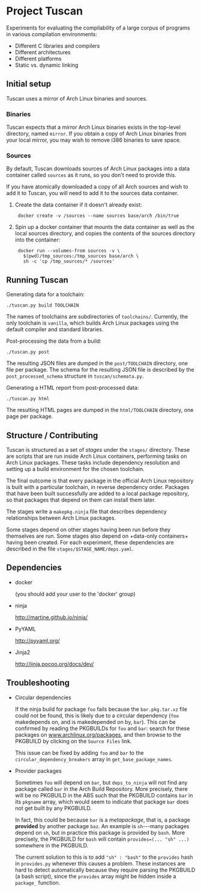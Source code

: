 Project Tuscan
==============

Experiments for evaluating the compilability of a large corpus of
programs in various compilation environments:

* Different C libraries and compilers
* Different architectures
* Different platforms
* Static vs. dynamic linking


Initial setup
-------------

Tuscan uses a mirror of Arch Linux binaries and sources.

### Binaries

Tuscan expects that a mirror Arch Linux binaries exists in the top-level
directory, named `mirror`. If you obtain a copy of Arch Linux binaries
from your local mirror, you may wish to remove i386 binaries to save
space.

### Sources

By default, Tuscan downloads sources of Arch Linux packages into a data
container called `sources` as it runs, so you don't need to provide
this.

If you have atomically downloaded a copy of all Arch sources and wish to
add it to Tuscan, you will need to add it to the sources data container.

1. Create the data container if it doesn't already exist:

        docker create -v /sources --name sources base/arch /bin/true

1. Spin up a docker container that mounts the data container as well as
   the local sources directory, and copies the contents of the sources
   directory into the container:

        docker run --volumes-from sources -v \
          $(pwd)/tmp_sources:/tmp_sources base/arch \
          sh -c 'cp /tmp_sources/* /sources'



Running Tuscan
--------------

Generating data for a toolchain:

    ./tuscan.py build TOOLCHAIN

The names of toolchains are subdirectories of `toolchains/`. Currently,
the only toolchain is `vanilla`, which builds Arch Linux packages using
the default compiler and standard libraries.

Post-processing the data from a build:

    ./tuscan.py post

The resulting JSON files are dumped in the `post/TOOLCHAIN` directory,
one file per package. The schema for the resulting JSON file is
described by the `post_processed_schema` structure in
`tuscan/schemata.py`.

Generating a HTML report from post-processed data:

    ./tuscan.py html

The resulting HTML pages are dumped in the `html/TOOLCHAIN` directory,
one page per package.


Structure / Contributing
------------------------

Tuscan is structured as a set of *stages* under the `stages/` directory.
These are scripts that are run inside Arch Linux containers, performing
tasks on Arch Linux packages. These tasks include dependency resolution
and setting up a build environment for the chosen toolchain.

The final outcome is that every package in the official Arch Linux
repository is built with a particular toolchain, in reverse dependency
order. Packages that have been built successfully are added to a local
package repository, so that packages that depend on them can install
them later.

The stages write a `makepkg.ninja` file that describes dependency
relationships between Arch Linux packages.

Some stages depend on other stages having been run before they
themselves are run. Some stages also depend on +data-only containers+
having been created. For each experiment, these dependencies are
described in the file `stages/$STAGE_NAME/deps.yaml`.


Dependencies
------------

*   docker

    (you should add your user to the 'docker' group)

*   ninja

    http://martine.github.io/ninja/

*   PyYAML

    http://pyyaml.org/


*   Jinja2

    http://jinja.pocoo.org/docs/dev/


Troubleshooting
---------------

* Circular dependencies

  If the ninja build for package `foo` fails because the
  `bar.pkg.tar.xz` file could not be found, this is likely due to a
  circular dependency (`foo` makedepends on, and is makedepended on by,
  `bar`). This can be confirmed by reading the PKGBUILDs for `foo` and
  `bar`: search for these packages on www.archlinux.org/packages, and
  then browse to the PKGBUILD by clicking on the `Source Files` link.

  This issue can be fixed by adding `foo` and `bar` to the
  `circular_dependency_breakers` array in `get_base_package_names`.

* Provider packages

  Sometimes `foo` will depend on `bar`, but `deps_to_ninja` will not
  find any package called `bar` in the Arch Build Repository. More
  precisely, there will be no PKGBUILD in the ABS such that the PKGBUILD
  contains `bar` in its `pkgname` array, which would seem to indicate
  that package `bar` does not get built by any PKGBUILD.

  In fact, this could be because `bar` is a _metapackage_, that is, a
  package __provided__ by another package `baz`. An example is
  `sh`---many packages depend on `sh`, but in practice this package is
  provided by `bash`. More precisely, the PKGBUILD for `bash` will
  contain `provides=(... "sh" ...)` somewhere in the PKGBUILD.

  The current solution to this is to add `"sh" : "bash"` to the
  `provides` hash in `provides.py` whenever this causes a problem. These
  instances are hard to detect automatically because they require
  parsing the PKGBUILD (a bash script), since the `provides` array might
  be hidden inside a `package_` function.
